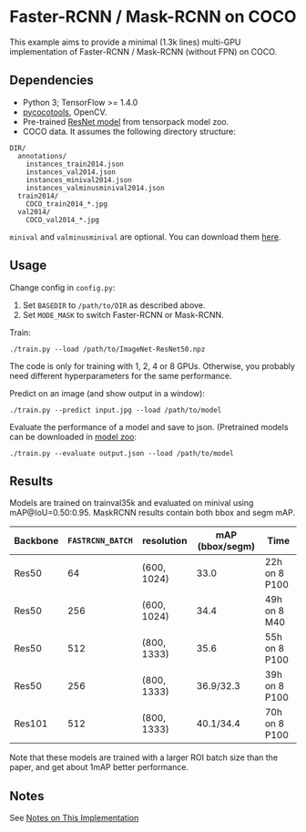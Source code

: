 # Faster-RCNN / Mask-RCNN on COCO
This example aims to provide a minimal (1.3k lines) multi-GPU implementation of
Faster-RCNN / Mask-RCNN (without FPN) on COCO.

## Dependencies
+ Python 3; TensorFlow >= 1.4.0
+ [pycocotools](https://github.com/pdollar/coco/tree/master/PythonAPI/pycocotools), OpenCV.
+ Pre-trained [ResNet model](http://models.tensorpack.com/ResNet/) from tensorpack model zoo.
+ COCO data. It assumes the following directory structure:
```
DIR/
  annotations/
    instances_train2014.json
    instances_val2014.json
    instances_minival2014.json
    instances_valminusminival2014.json
  train2014/
    COCO_train2014_*.jpg
  val2014/
    COCO_val2014_*.jpg
```
`minival` and `valminusminival` are optional. You can download them
[here](https://github.com/rbgirshick/py-faster-rcnn/blob/master/data/README.md).


## Usage
Change config in `config.py`:
1. Set `BASEDIR` to `/path/to/DIR` as described above.
2. Set `MODE_MASK` to switch Faster-RCNN or Mask-RCNN.

Train:
```
./train.py --load /path/to/ImageNet-ResNet50.npz
```
The code is only for training with 1, 2, 4 or 8 GPUs.
Otherwise, you probably need different hyperparameters for the same performance.

Predict on an image (and show output in a window):
```
./train.py --predict input.jpg --load /path/to/model
```

Evaluate the performance of a model and save to json.
(Pretrained models can be downloaded in [model zoo](http://models.tensorpack.com/FasterRCNN):
```
./train.py --evaluate output.json --load /path/to/model
```

## Results

Models are trained on trainval35k and evaluated on minival using mAP@IoU=0.50:0.95.
MaskRCNN results contain both bbox and segm mAP.

|Backbone | `FASTRCNN_BATCH` | resolution | mAP (bbox/segm) | Time |
| - | - | - | - | - |
| Res50 | 64 | (600, 1024) | 33.0 | 22h on 8 P100 |
| Res50 | 256 | (600, 1024) | 34.4 | 49h on 8 M40 |
| Res50 | 512 | (800, 1333) | 35.6 | 55h on 8 P100|
| Res50 | 256 | (800, 1333) | 36.9/32.3 | 39h on 8 P100|
| Res101 | 512 | (800, 1333) | 40.1/34.4 | 70h on 8 P100|

Note that these models are trained with a larger ROI batch size than the paper,
and get about 1mAP better performance.

## Notes

See [Notes on This Implementation](NOTES.md)
